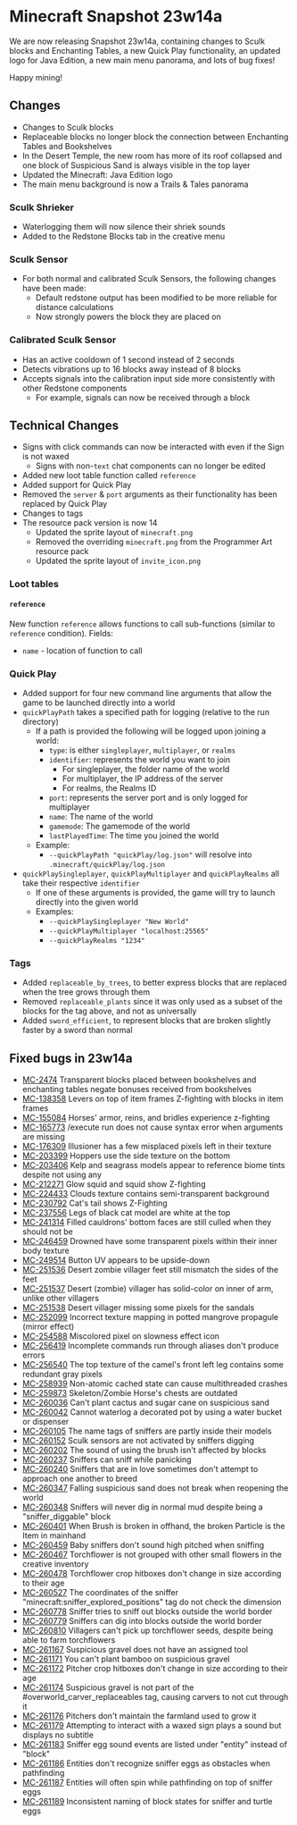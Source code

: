 # Minecraft Snapshot 23w14a

We are now releasing Snapshot 23w14a, containing changes to Sculk blocks and Enchanting Tables, a new Quick Play functionality, an updated logo for Java Edition, a new main menu panorama, and lots of bug fixes!

Happy mining!

## Changes

-   Changes to Sculk blocks
-   Replaceable blocks no longer block the connection between Enchanting Tables and Bookshelves
-   In the Desert Temple, the new room has more of its roof collapsed and one block of Suspicious Sand is always visible in the top layer
-   Updated the Minecraft: Java Edition logo
-   The main menu background is now a Trails & Tales panorama

### Sculk Shrieker

-   Waterlogging them will now silence their shriek sounds
-   Added to the Redstone Blocks tab in the creative menu

### Sculk Sensor

-   For both normal and calibrated Sculk Sensors, the following changes have been made:
    -   Default redstone output has been modified to be more reliable for distance calculations
    -   Now strongly powers the block they are placed on

### Calibrated Sculk Sensor

-   Has an active cooldown of 1 second instead of 2 seconds
-   Detects vibrations up to 16 blocks away instead of 8 blocks
-   Accepts signals into the calibration input side more consistently with other Redstone components
    -   For example, signals can now be received through a block

## Technical Changes

-   Signs with click commands can now be interacted with even if the Sign is not waxed
    -   Signs with non-`text` chat components can no longer be edited
-   Added new loot table function called `reference`
-   Added support for Quick Play
-   Removed the `server` & `port` arguments as their functionality has been replaced by Quick Play
-   Changes to tags
-   The resource pack version is now 14
    -   Updated the sprite layout of `minecraft.png`
    -   Removed the overriding `minecraft.png` from the Programmer Art resource pack
    -   Updated the sprite layout of `invite_icon.png`

### Loot tables

#### `reference`

New function `reference` allows functions to call sub-functions (similar to `reference` condition). Fields:

-   `name` - location of function to call

### Quick Play

-   Added support for four new command line arguments that allow the game to be launched directly into a world
-   `quickPlayPath` takes a specified path for logging (relative to the run directory)
    -   If a path is provided the following will be logged upon joining a world:
        -   `type`: is either `singleplayer`, `multiplayer`, or `realms`
        -   `identifier`: represents the world you want to join
            -   For singleplayer, the folder name of the world
            -   For multiplayer, the IP address of the server
            -   For realms, the Realms ID
        -   `port`: represents the server port and is only logged for multiplayer
        -   `name`: The name of the world
        -   `gamemode`: The gamemode of the world
        -   `lastPlayedTime`: The time you joined the world
    -   Example:
        -   `--quickPlayPath "quickPlay/log.json"` will resolve into `.minecraft/quickPlay/log.json`
-   `quickPlaySingleplayer`, `quickPlayMultiplayer` and `quickPlayRealms` all take their respective `identifier`
    -   If one of these arguments is provided, the game will try to launch directly into the given world
    -   Examples:
        -   `--quickPlaySingleplayer "New World"`
        -   `--quickPlayMultiplayer "localhost:25565"`
        -   `--quickPlayRealms "1234"`

### Tags

-   Added `replaceable_by_trees`, to better express blocks that are replaced when the tree grows through them
-   Removed `replaceable_plants` since it was only used as a subset of the blocks for the tag above, and not as universally
-   Added `sword_efficient`, to represent blocks that are broken slightly faster by a sword than normal

## Fixed bugs in 23w14a

-   [MC-2474](https://bugs.mojang.com/browse/MC-2474) Transparent blocks placed between bookshelves and enchanting tables negate bonuses received from bookshelves
-   [MC-138358](https://bugs.mojang.com/browse/MC-138358) Levers on top of item frames Z-fighting with blocks in item frames
-   [MC-155084](https://bugs.mojang.com/browse/MC-155084) Horses' armor, reins, and bridles experience z-fighting
-   [MC-165773](https://bugs.mojang.com/browse/MC-165773) /execute run does not cause syntax error when arguments are missing
-   [MC-176309](https://bugs.mojang.com/browse/MC-176309) Illusioner has a few misplaced pixels left in their texture
-   [MC-203399](https://bugs.mojang.com/browse/MC-203399) Hoppers use the side texture on the bottom
-   [MC-203406](https://bugs.mojang.com/browse/MC-203406) Kelp and seagrass models appear to reference biome tints despite not using any
-   [MC-212271](https://bugs.mojang.com/browse/MC-212271) Glow squid and squid show Z-fighting
-   [MC-224433](https://bugs.mojang.com/browse/MC-224433) Clouds texture contains semi-transparent background
-   [MC-230792](https://bugs.mojang.com/browse/MC-230792) Cat's tail shows Z-Fighting
-   [MC-237556](https://bugs.mojang.com/browse/MC-237556) Legs of black cat model are white at the top
-   [MC-241314](https://bugs.mojang.com/browse/MC-241314) Filled cauldrons' bottom faces are still culled when they should not be
-   [MC-246459](https://bugs.mojang.com/browse/MC-246459) Drowned have some transparent pixels within their inner body texture
-   [MC-249514](https://bugs.mojang.com/browse/MC-249514) Button UV appears to be upside-down
-   [MC-251536](https://bugs.mojang.com/browse/MC-251536) Desert zombie villager feet still mismatch the sides of the feet
-   [MC-251537](https://bugs.mojang.com/browse/MC-251537) Desert (zombie) villager has solid-color on inner of arm, unlike other villagers
-   [MC-251538](https://bugs.mojang.com/browse/MC-251538) Desert villager missing some pixels for the sandals
-   [MC-252099](https://bugs.mojang.com/browse/MC-252099) Incorrect texture mapping in potted mangrove propagule (mirror effect)
-   [MC-254588](https://bugs.mojang.com/browse/MC-254588) Miscolored pixel on slowness effect icon
-   [MC-256419](https://bugs.mojang.com/browse/MC-256419) Incomplete commands run through aliases don't produce errors
-   [MC-256540](https://bugs.mojang.com/browse/MC-256540) The top texture of the camel's front left leg contains some redundant gray pixels
-   [MC-258939](https://bugs.mojang.com/browse/MC-258939) Non-atomic cached state can cause multithreaded crashes
-   [MC-259873](https://bugs.mojang.com/browse/MC-259873) Skeleton/Zombie Horse's chests are outdated
-   [MC-260036](https://bugs.mojang.com/browse/MC-260036) Can't plant cactus and sugar cane on suspicious sand
-   [MC-260042](https://bugs.mojang.com/browse/MC-260042) Cannot waterlog a decorated pot by using a water bucket or dispenser
-   [MC-260105](https://bugs.mojang.com/browse/MC-260105) The name tags of sniffers are partly inside their models
-   [MC-260152](https://bugs.mojang.com/browse/MC-260152) Sculk sensors are not activated by sniffers digging
-   [MC-260202](https://bugs.mojang.com/browse/MC-260202) The sound of using the brush isn't affected by blocks
-   [MC-260237](https://bugs.mojang.com/browse/MC-260237) Sniffers can sniff while panicking
-   [MC-260240](https://bugs.mojang.com/browse/MC-260240) Sniffers that are in love sometimes don't attempt to approach one another to breed
-   [MC-260347](https://bugs.mojang.com/browse/MC-260347) Falling suspicious sand does not break when reopening the world
-   [MC-260348](https://bugs.mojang.com/browse/MC-260348) Sniffers will never dig in normal mud despite being a "sniffer\_diggable" block
-   [MC-260401](https://bugs.mojang.com/browse/MC-260401) When Brush is broken in offhand, the broken Particle is the Item in mainhand
-   [MC-260459](https://bugs.mojang.com/browse/MC-260459) Baby sniffers don't sound high pitched when sniffing
-   [MC-260467](https://bugs.mojang.com/browse/MC-260467) Torchflower is not grouped with other small flowers in the creative inventory
-   [MC-260478](https://bugs.mojang.com/browse/MC-260478) Torchflower crop hitboxes don't change in size according to their age
-   [MC-260527](https://bugs.mojang.com/browse/MC-260527) The coordinates of the sniffer "minecraft:sniffer\_explored\_positions" tag do not check the dimension
-   [MC-260778](https://bugs.mojang.com/browse/MC-260778) Sniffer tries to sniff out blocks outside the world border
-   [MC-260779](https://bugs.mojang.com/browse/MC-260779) Sniffers can dig into blocks outside the world border
-   [MC-260810](https://bugs.mojang.com/browse/MC-260810) Villagers can't pick up torchflower seeds, despite being able to farm torchflowers
-   [MC-261167](https://bugs.mojang.com/browse/MC-261167) Suspicious gravel does not have an assigned tool
-   [MC-261171](https://bugs.mojang.com/browse/MC-261171) You can't plant bamboo on suspicious gravel
-   [MC-261172](https://bugs.mojang.com/browse/MC-261172) Pitcher crop hitboxes don't change in size according to their age
-   [MC-261174](https://bugs.mojang.com/browse/MC-261174) Suspicious gravel is not part of the #overworld\_carver\_replaceables tag, causing carvers to not cut through it
-   [MC-261176](https://bugs.mojang.com/browse/MC-261176) Pitchers don't maintain the farmland used to grow it
-   [MC-261179](https://bugs.mojang.com/browse/MC-261179) Attempting to interact with a waxed sign plays a sound but displays no subtitle
-   [MC-261183](https://bugs.mojang.com/browse/MC-261183) Sniffer egg sound events are listed under "entity" instead of "block"
-   [MC-261186](https://bugs.mojang.com/browse/MC-261186) Entities don't recognize sniffer eggs as obstacles when pathfinding
-   [MC-261187](https://bugs.mojang.com/browse/MC-261187) Entities will often spin while pathfinding on top of sniffer eggs
-   [MC-261189](https://bugs.mojang.com/browse/MC-261189) Inconsistent naming of block states for sniffer and turtle eggs